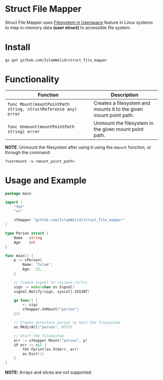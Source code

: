 # Struct File Mapper
Struct File Mapper uses [Filesystem in Userspace](https://en.wikipedia.org/wiki/Filesystem_in_Userspace) feature in Linux systems to map in-memory data **(user struct)** to accessible file system.

# Install
```
go get github.com/IslamWalid/struct_file_mapper
```

# Functionality
| Function | Description |
|----------|-------------|
| `func Mount(mountPointPath string, structReference any) error` | Creates a filesystem and mounts it to the given mount point path. |
| `func Unmount(mountPointPath string) error` | Unmount the filesystem in the given mount point path.

**NOTE**: Unmount the filesystem after using it using the `Umount` function, or through the command:
```
fusermount -u <mount_point_path>
```

# Usage and Example
```go
package main

import (
	"fmt"
	"os"

	sfmapper "github.com/IslamWalid/struct_file_mapper"
)

type Person struct {
	Name   string
	Age    int
}

func main() {
    p := &Person{
    	Name: "Islam",
    	Age:  22,
    }

    // Create signal to recieve ctrl+c
    sigs := make(chan os.Signal)
    signal.Notify(sigs, syscall.SIGINT)

    go func() {
        <- sigs
        sfmapper.UnMount("person")
    }()

    // Create directory person to host the filesystem
    os.MkdirAll("person", 0777)

    // Start the filesystem
    err := sfmapper.Mount("person", p)
    if err != nil {
        fmt.Fprint(os.Stderr, err)
        os.Exit(1)
    }
}
```

**NOTE:** Arrays and slices are not supported.
